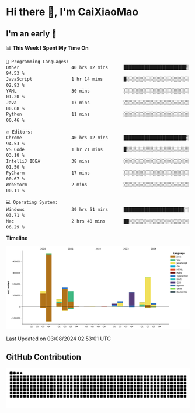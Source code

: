 # Hi there 👋, I'm CaiXiaoMao

## I'm an early 🐤
<!--START_SECTION:waka-->
📊 **This Week I Spent My Time On** 

```text
💬 Programming Languages: 
Other                    40 hrs 12 mins      ████████████████████████░   94.53 % 
JavaScript               1 hr 14 mins        █░░░░░░░░░░░░░░░░░░░░░░░░   02.93 % 
YAML                     30 mins             ░░░░░░░░░░░░░░░░░░░░░░░░░   01.20 % 
Java                     17 mins             ░░░░░░░░░░░░░░░░░░░░░░░░░   00.68 % 
Python                   11 mins             ░░░░░░░░░░░░░░░░░░░░░░░░░   00.46 % 

🔥 Editors: 
Chrome                   40 hrs 12 mins      ████████████████████████░   94.53 % 
VS Code                  1 hr 21 mins        █░░░░░░░░░░░░░░░░░░░░░░░░   03.18 % 
IntelliJ IDEA            38 mins             ░░░░░░░░░░░░░░░░░░░░░░░░░   01.50 % 
PyCharm                  17 mins             ░░░░░░░░░░░░░░░░░░░░░░░░░   00.67 % 
WebStorm                 2 mins              ░░░░░░░░░░░░░░░░░░░░░░░░░   00.11 % 

💻 Operating System: 
Windows                  39 hrs 51 mins      ███████████████████████░░   93.71 % 
Mac                      2 hrs 40 mins       ██░░░░░░░░░░░░░░░░░░░░░░░   06.29 % 
```

**Timeline**

![Lines of Code chart](https://raw.githubusercontent.com/caixiaomao/caixiaomao/main/assets/bar_graph.png)


 Last Updated on 03/08/2024 02:53:01 UTC
<!--END_SECTION:waka-->

## GitHub Contribution
<picture>
  <source media="(prefers-color-scheme: dark)" srcset="/dist/snake/github-contribution-grid-snake-dark.svg" />
  <source media="(prefers-color-scheme: light)" srcset="/dist/snake/github-contribution-grid-snake.svg" />
  <img alt="github contribution grid snake animation" src="/dist/snake/github-contribution-grid-snake.svg" />
</picture>
